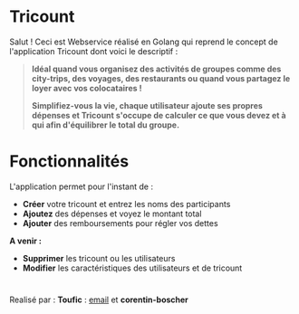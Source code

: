 # Tricount

Salut ! Ceci est Webservice réalisé en Golang qui reprend le concept de l'application Tricount dont voici le descriptif :

>**Idéal quand vous organisez des activités de groupes comme des city-trips, des voyages, des restaurants ou quand vous partagez le loyer avec vos colocataires !**
>
>**Simplifiez-vous la vie, chaque utilisateur ajoute ses propres dépenses et Tricount s'occupe de calculer ce que vous devez et à qui afin d'équilibrer le total du groupe.**


# Fonctionnalités

L'application permet pour l'instant de :
- **Créer** votre tricount et entrez les noms des participants
- **Ajoutez** des dépenses et voyez le montant total
- **Ajouter** des remboursements pour régler vos dettes

**A venir :**
- **Supprimer** les tricount ou les utilisateurs
- **Modifier** les caractéristiques des utilisateurs et de tricount
#
Realisé par :
**Toufic** : [email](emilien.meffe@gmail.com) et **corentin-boscher**
